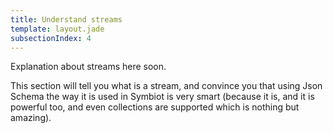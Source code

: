 ```yaml
---
title: Understand streams
template: layout.jade
subsectionIndex: 4
---
```


Explanation about streams here soon.

This section will tell you what is a stream, and convince you that using Json Schema the way it is used in Symbiot is very smart (because it is, and it is powerful too, and even collections are supported which is nothing but amazing).